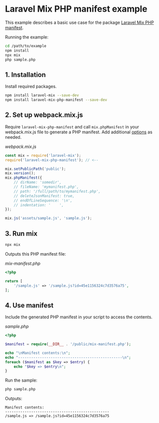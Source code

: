 # Laravel Mix PHP manifest example

This example describes a basic use case for the package [Laravel Mix PHP manifest](https://github.com/hbgl/laravel-mix-php-manifest).

Running the example:

```bash
cd /path/to/example
npm install
npx mix
php sample.php
```

## 1. Installation

Install required packages.

```bash
npm install laravel-mix --save-dev
npm install laravel-mix-php-manifest --save-dev
```

## 2. Set up webpack.mix.js

Require `laravel-mix-php-manifest` and call `mix.phpManifest` in your webpack.mix.js file to generate a PHP manifest. Add additional [options](https://github.com/hbgl/laravel-mix-php-manifest#options) as needed.

_webpack.mix.js_
```javascript
const mix = require('laravel-mix');
require('laravel-mix-php-manifest'); // <--

mix.setPublicPath('public');
mix.version();
mix.phpManifest({
    // dirName: 'somedir',
    // fileName: 'mymanifest.php',
    // path: '/full/path/to/mymanifest.php',
    // deleteJsonManifest: true,
    // endOfLineSequence: '\n',
    // indentation: '    ',
});

mix.js('assets/sample.js', 'sample.js');
```

## 3. Run mix

```bash
npx mix
```

Outputs this PHP manifest file:

_mix-manifest.php_
```php
<?php

return [
    '/sample.js' => '/sample.js?id=45e1156324c7d3576a75',
];

```

## 4. Use manifest

Include the generated PHP manifest in your script to access the contents.

_sample.php_
```php
<?php

$manifest = require(__DIR__ . '/public/mix-manifest.php');

echo "\nManifest contents:\n";
echo "------------------------------------------------\n";
foreach ($manifest as $key => $entry) {
    echo "$key => $entry\n";
}
```

Run the sample:

```bash
php sample.php
```

Outputs:

```
Manifest contents:
------------------------------------------------
/sample.js => /sample.js?id=45e1156324c7d3576a75
```
